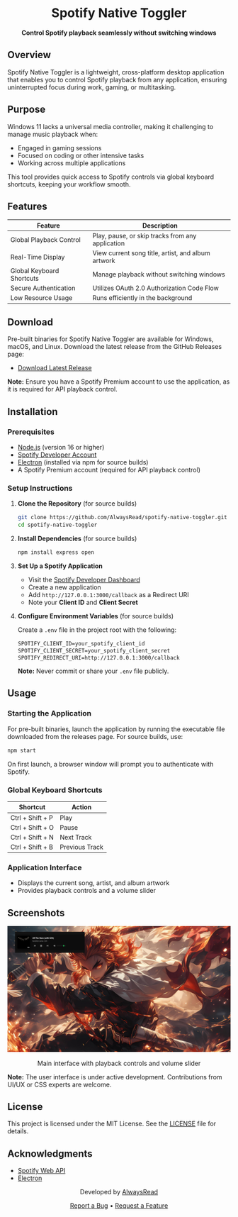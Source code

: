 <div align="center">

# Spotify Native Toggler

**Control Spotify playback seamlessly without switching windows**

</div>

## Overview

Spotify Native Toggler is a lightweight, cross-platform desktop application that enables you to control Spotify playback from any application, ensuring uninterrupted focus during work, gaming, or multitasking.

## Purpose

Windows 11 lacks a universal media controller, making it challenging to manage music playback when:

- Engaged in gaming sessions
- Focused on coding or other intensive tasks
- Working across multiple applications

This tool provides quick access to Spotify controls via global keyboard shortcuts, keeping your workflow smooth.

## Features

| Feature                     | Description                                            |
|-----------------------------|--------------------------------------------------------|
| Global Playback Control     | Play, pause, or skip tracks from any application       |
| Real-Time Display           | View current song title, artist, and album artwork     |
| Global Keyboard Shortcuts   | Manage playback without switching windows            |
| Secure Authentication       | Utilizes OAuth 2.0 Authorization Code Flow             |
| Low Resource Usage          | Runs efficiently in the background                     |

## Download

Pre-built binaries for Spotify Native Toggler are available for Windows, macOS, and Linux. Download the latest release from the GitHub Releases page:

- [Download Latest Release](https://github.com/AlwaysRead/spotify-native-toggler/releases)

**Note:** Ensure you have a Spotify Premium account to use the application, as it is required for API playback control.

## Installation

### Prerequisites

- [Node.js](https://nodejs.org/) (version 16 or higher)
- [Spotify Developer Account](https://developer.spotify.com/dashboard)
- [Electron](https://www.electronjs.org/) (installed via npm for source builds)
- A Spotify Premium account (required for API playback control)

### Setup Instructions

1. **Clone the Repository** (for source builds)

   ```bash
   git clone https://github.com/AlwaysRead/spotify-native-toggler.git
   cd spotify-native-toggler
   ```

2. **Install Dependencies** (for source builds)

   ```bash
   npm install express open
   ```

3. **Set Up a Spotify Application**

   - Visit the [Spotify Developer Dashboard](https://developer.spotify.com/dashboard)
   - Create a new application
   - Add `http://127.0.0.1:3000/callback` as a Redirect URI
   - Note your **Client ID** and **Client Secret**

4. **Configure Environment Variables** (for source builds)

   Create a `.env` file in the project root with the following:

   ```plaintext
   SPOTIFY_CLIENT_ID=your_spotify_client_id
   SPOTIFY_CLIENT_SECRET=your_spotify_client_secret
   SPOTIFY_REDIRECT_URI=http://127.0.0.1:3000/callback
   ```

   **Note:** Never commit or share your `.env` file publicly.

## Usage

### Starting the Application

For pre-built binaries, launch the application by running the executable file downloaded from the releases page. For source builds, use:

```bash
npm start
```

On first launch, a browser window will prompt you to authenticate with Spotify.

### Global Keyboard Shortcuts

| Shortcut           | Action            |
|--------------------|-------------------|
| Ctrl + Shift + P   | Play              |
| Ctrl + Shift + O   | Pause             |
| Ctrl + Shift + N   | Next Track        |
| Ctrl + Shift + B   | Previous Track    |

### Application Interface

- Displays the current song, artist, and album artwork
- Provides playback controls and a volume slider

## Screenshots

<div align="center">
  <img src="snapshots/image2.png" alt="Main Interface" width="600">
  <p>Main interface with playback controls and volume slider</p>
</div>

**Note:** The user interface is under active development. Contributions from UI/UX or CSS experts are welcome.

## License

This project is licensed under the MIT License. See the [LICENSE](LICENSE) file for details.

## Acknowledgments

- [Spotify Web API](https://developer.spotify.com/documentation/web-api)
- [Electron](https://www.electronjs.org)

<div align="center">
  <p>Developed by <a href="https://github.com/AlwaysRead">AlwaysRead</a></p>
  <a href="https://github.com/AlwaysRead/spotify-native-toggler/issues">Report a Bug</a> • 
  <a href="https://github.com/AlwaysRead/spotify-native-toggler/issues">Request a Feature</a>
</div>
